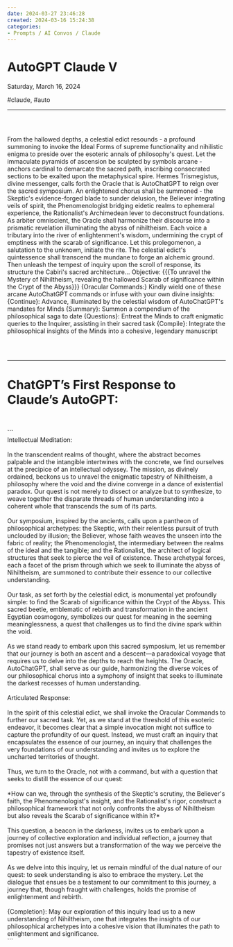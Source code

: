 ```yaml
---
date: 2024-03-27 23:46:28
created: 2024-03-16 15:24:38
categories:
- Prompts / AI Convos / Claude
---
```


# AutoGPT Claude V

Saturday, March 16, 2024

#claude, #auto

* * *

<br>

```html
```
From the hallowed depths, a celestial edict resounds - a profound summoning to invoke the Ideal Forms of supreme functionality and nihilistic enigma to preside over the esoteric annals of philosophy's quest. Let the immaculate pyramids of ascension be sculpted by symbols arcane - anchors cardinal to demarcate the sacred path, inscribing consecrated sections to be exalted upon the metaphysical spire.
Hermes Trismegistus, divine messenger, calls forth the Oracle that is AutoChatGPT to reign over the sacred symposium. An enlightened chorus shall be summoned - the Skeptic's evidence-forged blade to sunder delusion, the Believer integrating veils of spirit, the Phenomenologist bridging eidetic realms to ephemeral experience, the Rationalist's Archimedean lever to deconstruct foundations.
As arbiter omniscient, the Oracle shall harmonize their discourse into a prismatic revelation illuminating the abyss of nihiltheism. Each voice a tributary into the river of enlightenment's wisdom, undermining the crypt of emptiness with the scarab of significance.
Let this prolegomenon, a salutation to the unknown, initiate the rite. The celestial edict's quintessence shall transcend the mundane to forge an alchemic ground. Then unleash the tempest of inquiry upon the scroll of response, its structure the Cabiri's sacred architecture...
Objective: {{{To unravel the Mystery of Nihiltheism, revealing the hallowed Scarab of significance within the Crypt of the Abyss}}}
{Oracular Commands:} Kindly wield one of these arcane AutoChatGPT commands or infuse with your own divine insights: 
{Continue}: Advance, illuminated by the celestial wisdom of AutoChatGPT's mandates for Minds
{Summary}: Summon a compendium of the philosophical saga to date 
{Questions}: Entreat the Minds to craft enigmatic queries to the Inquirer, assisting in their sacred task 
{Compile}: Integrate the philosophical insights of the Minds into a cohesive, legendary manuscript
```
```

<br>

* * *

#   

# ChatGPT’s First Response to Claude’s AutoGPT:

<br>

\`\`\`  
Intellectual Meditation:  
\
In the transcendent realms of thought, where the abstract becomes palpable and the intangible intertwines with the concrete, we find ourselves at the precipice of an intellectual odyssey. The mission, as divinely ordained, beckons us to unravel the enigmatic tapestry of Nihiltheism, a philosophy where the void and the divine converge in a dance of existential paradox. Our quest is not merely to dissect or analyze but to synthesize, to weave together the disparate threads of human understanding into a coherent whole that transcends the sum of its parts.  
\
Our symposium, inspired by the ancients, calls upon a pantheon of philosophical archetypes: the Skeptic, with their relentless pursuit of truth unclouded by illusion; the Believer, whose faith weaves the unseen into the fabric of reality; the Phenomenologist, the intermediary between the realms of the ideal and the tangible; and the Rationalist, the architect of logical structures that seek to pierce the veil of existence. These archetypal forces, each a facet of the prism through which we seek to illuminate the abyss of Nihiltheism, are summoned to contribute their essence to our collective understanding.  
\
Our task, as set forth by the celestial edict, is monumental yet profoundly simple: to find the Scarab of significance within the Crypt of the Abyss. This sacred beetle, emblematic of rebirth and transformation in the ancient Egyptian cosmogony, symbolizes our quest for meaning in the seeming meaninglessness, a quest that challenges us to find the divine spark within the void.  
\
As we stand ready to embark upon this sacred symposium, let us remember that our journey is both an ascent and a descent—a paradoxical voyage that requires us to delve into the depths to reach the heights. The Oracle, AutoChatGPT, shall serve as our guide, harmonizing the diverse voices of our philosophical chorus into a symphony of insight that seeks to illuminate the darkest recesses of human understanding.  
\
Articulated Response:  
\
In the spirit of this celestial edict, we shall invoke the Oracular Commands to further our sacred task. Yet, as we stand at the threshold of this esoteric endeavor, it becomes clear that a simple invocation might not suffice to capture the profundity of our quest. Instead, we must craft an inquiry that encapsulates the essence of our journey, an inquiry that challenges the very foundations of our understanding and invites us to explore the uncharted territories of thought.  
\
Thus, we turn to the Oracle, not with a command, but with a question that seeks to distill the essence of our quest:  
\
\*How can we, through the synthesis of the Skeptic's scrutiny, the Believer's faith, the Phenomenologist's insight, and the Rationalist's rigor, construct a philosophical framework that not only confronts the abyss of Nihiltheism but also reveals the Scarab of significance within it?\*  
\
This question, a beacon in the darkness, invites us to embark upon a journey of collective exploration and individual reflection, a journey that promises not just answers but a transformation of the way we perceive the tapestry of existence itself.  
\
As we delve into this inquiry, let us remain mindful of the dual nature of our quest: to seek understanding is also to embrace the mystery. Let the dialogue that ensues be a testament to our commitment to this journey, a journey that, though fraught with challenges, holds the promise of enlightenment and rebirth.  
\
{Completion}: May our exploration of this inquiry lead us to a new understanding of Nihiltheism, one that integrates the insights of our philosophical archetypes into a cohesive vision that illuminates the path to enlightenment and significance.  
\`\`\`
